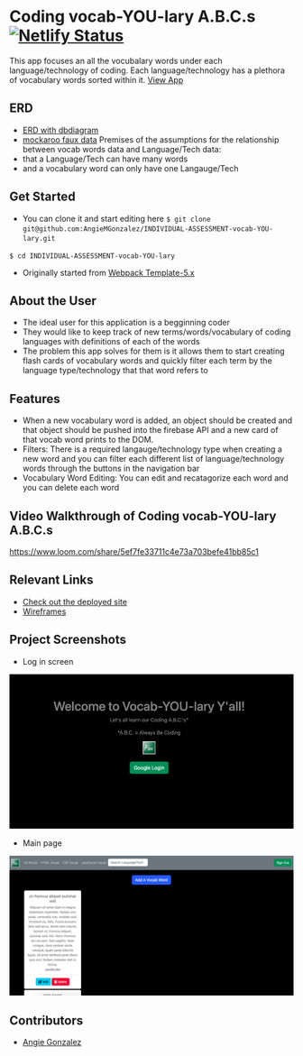 # Coding vocab-YOU-lary A.B.C.s [![Netlify Status](https://api.netlify.com/api/v1/badges/02ec0fc7-b3ae-4e19-b7e8-3ddca288b530/deploy-status)](https://app.netlify.com/sites/vocab-you-lary-gonzalez/deploys)
This app focuses an all the vocubalary words under each language/technology of coding. Each language/technology has a plethora of vocabulary words sorted within it. 
[View App](vocab-you-lary-gonzalez.netlify.app)

## ERD 
- [ERD with dbdiagram](https://dbdiagram.io/d/63857f39c9abfc611175c8fc)
- [mockaroo faux data](https://www.mockaroo.com/d6d30cd0)
Premises of the assumptions for the relationship between vocab words data and Language/Tech data: 
- that a Language/Tech can have many words
- and a vocabulary word can only have one Langauge/Tech

## Get Started 
- You can clone it and start editing here
`$ git clone git@github.com:AngieMGonzalez/INDIVIDUAL-ASSESSMENT-vocab-YOU-lary.git` 

`$ cd INDIVIDUAL-ASSESSMENT-vocab-YOU-lary`

- Originally started from [Webpack Template-5.x](https://github.com/codetracker-learning/INDIVIDUAL-ASSESSMENT-vocab-YOU-lary)

## About the User
- The ideal user for this application is a begginning coder
- They would like to keep track of new terms/words/vocabulary of coding languages with definitions of each of the words
- The problem this app solves for them is it allows them to start creating flash cards of vocabulary words and quickly filter each term by the language type/technology that that word refers to

## Features 
- When a new vocabulary word is added, an object should be created and that object should be pushed into the firebase API and a new card of that vocab word prints to the DOM.
- Filters: There is a required langauge/technology type when creating a new word and you can filter each different list of language/technology words through the buttons in the navigation bar
- Vocabulary Word Editing: You can edit and recatagorize each word and you can delete each word

## Video Walkthrough of Coding vocab-YOU-lary A.B.C.s
https://www.loom.com/share/5ef7fe33711c4e73a703befe41bb85c1

## Relevant Links 
- [Check out the deployed site](https://vocab-you-lary-gonzalez.netlify.app)
- [Wireframes](https://www.figma.com/file/IW4jF3GnzCFLYbEXlgFNIZ/MVP)

## Project Screenshots 
- Log in screen
<img width="1148" alt="log in page" src="/assets/login.png">

- Main page
<img width="1148" alt="main page" src="/assets/mainpage.png">

## Contributors
- [Angie Gonzalez](https://github.com/AngieMGonzalez)
